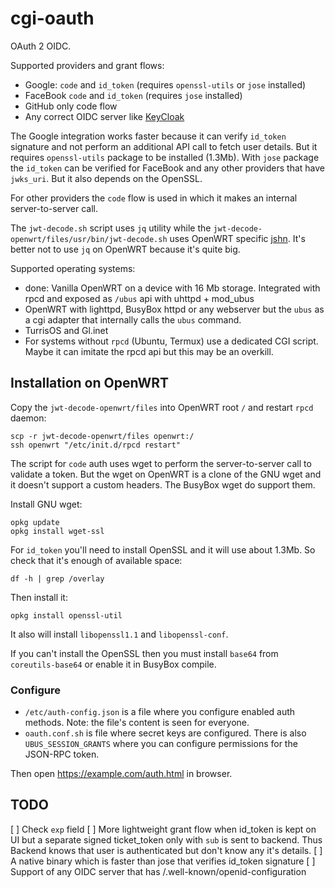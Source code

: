 # cgi-oauth
OAuth 2 OIDC.

Supported providers and grant flows:
* Google: `code` and `id_token` (requires `openssl-utils` or `jose` installed)
* FaceBook `code` and `id_token` (requires `jose` installed)
* GitHub only code flow
* Any correct OIDC server like [KeyCloak](https://www.keycloak.org/)

The Google integration works faster because it can verify `id_token` signature and not perform an additional API call to fetch user details.
But it requires `openssl-utils` package to be installed (1.3Mb).
With `jose` package the `id_token` can be verified for FaceBook and any other providers that have `jwks_uri`. But it also depends on the OpenSSL.

For other providers the `code` flow is used in which it makes an internal server-to-server call.

The `jwt-decode.sh` script uses `jq` utility while the `jwt-decode-openwrt/files/usr/bin/jwt-decode.sh` uses OpenWRT specific [jshn](https://openwrt.org/docs/guide-developer/jshn).
It's better not to use `jq` on OpenWRT because it's quite big.

Supported operating systems:
* done: Vanilla OpenWRT on a device with 16 Mb storage. Integrated with rpcd and exposed as `/ubus` api with uhttpd + mod_ubus
* OpenWRT with lighttpd, BusyBox httpd or any webserver but the `ubus` as a cgi adapter that internally calls the `ubus` command.
* TurrisOS and Gl.inet
* For systems without `rpcd` (Ubuntu, Termux) use a dedicated CGI script. Maybe it can imitate the rpcd api but this may be an overkill. 

## Installation on OpenWRT
Copy the `jwt-decode-openwrt/files` into OpenWRT root `/` and restart `rpcd` daemon:

    scp -r jwt-decode-openwrt/files openwrt:/
    ssh openwrt "/etc/init.d/rpcd restart"


The script for `code` auth uses wget to perform the server-to-server call to validate a token.
But the wget on OpenWRT is a clone of the GNU wget and it doesn't support a custom headers.
The BusyBox wget do support them.

Install GNU wget:

    opkg update
    opkg install wget-ssl

For `id_token` you'll need to install OpenSSL and it will use about 1.3Mb. So check that it's enough of available space:

    df -h | grep /overlay

Then install it:

    opkg install openssl-util

It also will install `libopenssl1.1` and `libopenssl-conf`.

If you can't install the OpenSSL then you must install `base64` from `coreutils-base64` or enable it in BusyBox compile.

### Configure 

* `/etc/auth-config.json` is a file where you configure enabled auth methods. Note: the file's content is seen for everyone.
* `oauth.conf.sh` is file where secret keys are configured. There is also `UBUS_SESSION_GRANTS` where you can configure permissions for the JSON-RPC token.

Then open https://example.com/auth.html in browser.

## TODO
 [ ] Check `exp` field
 [ ] More lightweight grant flow when id_token is kept on UI but a separate signed ticket_token only with `sub` is sent to backend. Thus Backend knows that user is authenticated but don't know any it's details.
 [ ] A native binary which is faster than jose that verifies id_token signature
 [ ] Support of any OIDC server that has /.well-known/openid-configuration